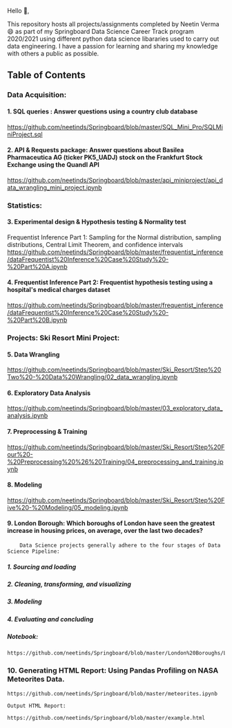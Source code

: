 Hello 👋,

This repository hosts all projects/assignments completed by Neetin Verma 😄 as part of my Springboard Data Science Career Track program 2020/2021 using different python data science libararies used to carry out data engineering. I have a passion for learning and sharing my knowledge with others a public as possible.

 <p>
  <img width="10" align='left' src="****************************=true">
</p>
 
## Table of Contents


### Data Acquisition:

#### 1. SQL queries : Answer questions using a country club database
  https://github.com/neetinds/Springboard/blob/master/SQL_Mini_Pro/SQLMiniProject.sql
	
#### 2. API & Requests package: Answer questions about Basilea Pharmaceutica AG (ticker PK5_UADJ) stock on the Frankfurt Stock Exchange using the Quandl API 
   https://github.com/neetinds/Springboard/blob/master/api_miniproject/api_data_wrangling_mini_project.ipynb

### Statistics:

#### 3. Experimental design & Hypothesis testing & Normality test
   Frequentist Inference Part 1: Sampling for the Normal distribution, sampling distributions, Central Limit Theorem, and confidence intervals
   https://github.com/neetinds/Springboard/blob/master/frequentist_inference/dataFrequentist%20Inference%20Case%20Study%20-%20Part%20A.ipynb
   
#### 4. Frequentist Inference Part 2: Frequentist hypothesis testing using a hospital's medical charges dataset
   https://github.com/neetinds/Springboard/blob/master/frequentist_inference/dataFrequentist%20Inference%20Case%20Study%20-%20Part%20B.ipynb
	

### Projects: Ski Resort Mini Project:

#### 5. Data Wrangling
   
   https://github.com/neetinds/Springboard/blob/master/Ski_Resort/Step%20Two%20-%20Data%20Wrangling/02_data_wrangling.ipynb
   
#### 6. Exploratory Data Analysis
   
   https://github.com/neetinds/Springboard/blob/master/03_exploratory_data_analysis.ipynb
   
#### 7. Preprocessing & Training
   
   https://github.com/neetinds/Springboard/blob/master/Ski_Resort/Step%20Four%20-%20Preprocessing%20%26%20Training/04_preprocessing_and_training.ipynb
   
#### 8. Modeling
   
   https://github.com/neetinds/Springboard/blob/master/Ski_Resort/Step%20Five%20-%20Modeling/05_modeling.ipynb
   
#### 9. London Borough: Which boroughs of London have seen the greatest increase in housing prices, on average, over the last two decades? 
        Data Science projects generally adhere to the four stages of Data Science Pipeline:
   ##### 1. Sourcing and loading
   ##### 2. Cleaning, transforming, and visualizing
   ##### 3. Modeling
   ##### 4. Evaluating and concluding 
   ##### Notebook:
    https://github.com/neetinds/Springboard/blob/master/London%20Boroughs/London%20Boroughs%20Notebook.ipynb

### 10. Generating HTML Report: Using Pandas Profiling on NASA Meteorites Data.
    https://github.com/neetinds/Springboard/blob/master/meteorites.ipynb
    
    Output HTML Report:
    
    https://github.com/neetinds/Springboard/blob/master/example.html
    
    
